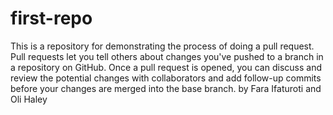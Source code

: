 # first-repo
This is a repository for demonstrating the process of doing a pull request. 
Pull requests let you tell others about changes you've pushed to a branch in a repository on GitHub. Once a pull request is opened, you can discuss and review the potential changes with collaborators and add follow-up commits before your changes are merged into the base branch.
by Fara Ifaturoti and Oli Haley
